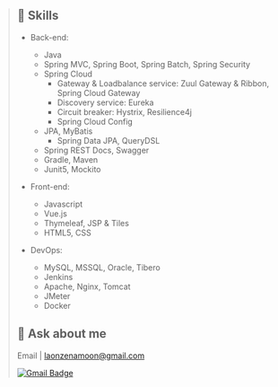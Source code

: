 > ## 🌱  Skills
> 
> * Back-end:
>   * Java
>   * Spring MVC, Spring Boot, Spring Batch, Spring Security
>   * Spring Cloud
>     * Gateway & Loadbalance service: Zuul Gateway & Ribbon, Spring Cloud Gateway
>     * Discovery service: Eureka
>     * Circuit breaker: Hystrix, Resilience4j 
>     * Spring Cloud Config
>   * JPA, MyBatis
>     * Spring Data JPA, QueryDSL
>   * Spring REST Docs, Swagger
>   * Gradle, Maven
>   * Junit5, Mockito
>   
> * Front-end:
>   * Javascript
>   * Vue.js
>   * Thymeleaf, JSP & Tiles
>   * HTML5, CSS
> 
> * DevOps: 
>   * MySQL, MSSQL, Oracle, Tibero
>   * Jenkins  
>   * Apache, Nginx, Tomcat
>   * JMeter
>   * Docker
> 
> ## 💬 Ask about me
> Email | laonzenamoon@gmail.com
> 
> [![Gmail Badge](https://img.shields.io/badge/Gmail-d14836?style=flat-square&logo=Gmail&logoColor=white&link=mailto:laonzenamoon@gmail.com)](mailto:laonzenamoon@gmail.com)

<!--
**LaOnZenaMoon/LaOnZenaMoon** is a ✨ _special_ ✨ repository because its `README.md` (this file) appears on your GitHub profile.

Here are some ideas to get you started:

- 🔭 I’m currently working on ...
- 🌱 I’m currently learning ...
- 👯 I’m looking to collaborate on ...
- 🤔 I’m looking for help with ...
- 
- 📫 How to reach me: ...
- 😄 Pronouns: ...
- ⚡ Fun fact: ...
-->
